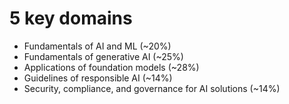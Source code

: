 # 5 key domains
- Fundamentals of AI and ML (~20%)
- Fundamentals of generative AI (~25%)
- Applications of foundation models (~28%)
- Guidelines of responsible AI (~14%)
- Security, compliance, and governance for AI solutions (~14%)
